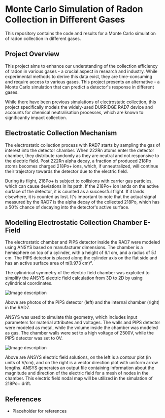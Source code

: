 # Monte Carlo Simulation of Radon Collection in Different Gases

This repository contains the code and results for a Monte Carlo simulation of radon collection in different gases.

## Project Overview

This project aims to enhance our understanding of the collection efficiency of radon in various gases - a crucial aspect in research and industry. While experimental methods to derive this data exist, they are time-consuming and require access to various gases. This project presents an alternative - a Monte Carlo simulation that can predict a detector's response in different gases.

While there have been previous simulations of electrostatic collection, this project specifically models the widely-used DURRIDGE RAD7 device and accounts for chemical neutralisation processes, which are known to significantly impact collection.

## Electrostatic Collection Mechanism

The electrostatic collection process with RAD7 starts by sampling the gas of interest into the detector chamber. When 222Rn atoms enter the detector chamber, they distribute randomly as they are neutral and not responsive to the electric field. Post 222Rn alpha decay, a fraction of produced 218Po atoms becomes charged 218Po+ ions, which, if unneutralized, will continue their trajectory towards the detector due to the electric field. 

During its flight, 218Po+ is subject to collisions with carrier gas particles, which can cause deviations in its path. If the 218Po+ ion lands on the active surface of the detector, it is counted as a successful flight. If it lands elsewhere, it is counted as lost. It's important to note that the actual signal measured by the RAD7 is the alpha decay of the collected 218Po, which has a 50% chance of decaying into the detector's active surface.


## Modelling Electrostatic Collection Chamber E-Field

The electrostatic chamber and PIPS detector inside the RAD7 were modeled using ANSYS based on manufacturer dimensions. The chamber is a hemisphere on top of a cylinder, with a height of 6.1 cm, and a radius of 5.1 cm. The PIPS detector is placed along the cylinder axis on the flat side and has an active surface area of π(0.973 cm)².

The cylindrical symmetry of the electric field chamber was exploited to simplify the ANSYS electric field calculation from 3D to 2D by using cylindrical coordinates.

![Image description](path-to-image)

Above are photos of the PIPS detector (left) and the internal chamber (right) in the RAD7.

ANSYS was used to simulate this geometry, which includes input parameters for material attributes and voltages. The walls and PIPS detector were modeled as metal, while the volume inside the chamber was modeled as gas. The chamber walls were set to a high voltage of 2500V, while the PIPS detector was set to 0V.

![Image description](path-to-image)

Above are ANSYS electric field solutions, on the left is a contour plot (in units of V/cm), and on the right is a vector direction plot with uniform arrow lengths. ANSYS generates an output file containing information about the magnitude and direction of the electric field for a mesh of nodes in the chamber. This electric field nodal map will be utilized in the simulation of 218Po+ drift.



## References

- Placeholder for references





